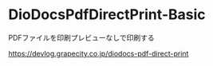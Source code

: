 # DioDocsPdfDirectPrint-Basic

PDFファイルを印刷プレビューなしで印刷する

https://devlog.grapecity.co.jp/diodocs-pdf-direct-print
